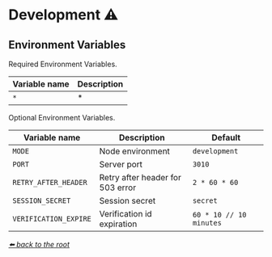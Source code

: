 # Development ⚠

## Environment Variables

 Required Environment Variables.

| Variable name | Description |
| ------------- | ----------- |
| `*`           | *           |

 Optional Environment Variables.

| Variable name                 | Description                      | Default                                |
| ----------------------------- | -------------------------------- | -------------------------------------- |
| `MODE`                        | Node environment                 | `development`                          |
| `PORT`                        | Server port                      | `3010`                                 |
| `RETRY_AFTER_HEADER`          | Retry after header for 503 error | `2 * 60 * 60`                          |
| `SESSION_SECRET`              | Session secret                   | `secret`                               |
| `VERIFICATION_EXPIRE`         | Verification id expiration       | `60 * 10 // 10 minutes`                |

*[⬅️ back to the root](/README.md#stripe-test-app)*
